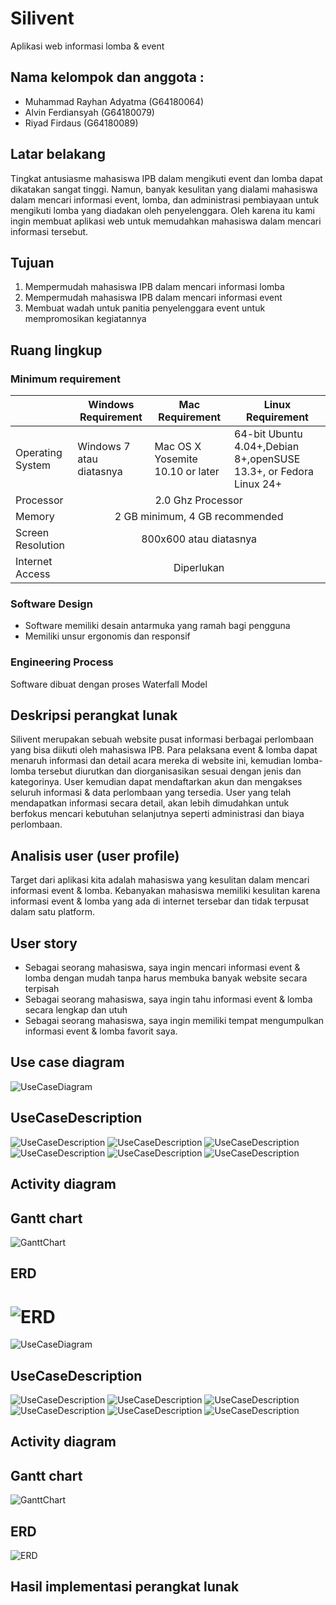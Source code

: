 # Silivent
Aplikasi web informasi lomba & event

## Nama kelompok dan anggota :
- Muhammad Rayhan Adyatma	(G64180064)
- Alvin Ferdiansyah			(G64180079)
- Riyad Firdaus				(G64180089)

## Latar belakang
Tingkat antusiasme mahasiswa IPB dalam mengikuti event dan lomba dapat dikatakan sangat tinggi. Namun, banyak kesulitan yang dialami mahasiswa dalam mencari informasi event, lomba, dan administrasi pembiayaan untuk mengikuti lomba yang diadakan oleh penyelenggara. Oleh karena itu kami ingin membuat aplikasi web untuk memudahkan mahasiswa dalam mencari informasi tersebut.

## Tujuan
1. Mempermudah mahasiswa IPB dalam mencari informasi lomba
2. Mempermudah mahasiswa IPB dalam mencari informasi event
3. Membuat wadah untuk panitia penyelenggara event untuk mempromosikan kegiatannya

## Ruang lingkup
### Minimum requirement
<table>
    <thead>
        <tr>
            <th></th>
            <th>Windows Requirement</th>
            <th>Mac Requirement</th>
            <th>Linux Requirement</th>
        </tr>
    </thead>
    <tbody>
        <tr>
            <td>Operating System</td>
            <td>Windows 7 atau diatasnya</td>
            <td>Mac OS X Yosemite 10.10 or later</td>
            <td>64-bit Ubuntu 4.04+,Debian 8+,openSUSE 13.3+, or Fedora Linux 24+</td>
        </tr>
        <tr>
            <td>Processor</td>
            <td colspan=3 style="text-align:center">2.0 Ghz Processor</td>
        </tr>
        <tr>
            <td>Memory</td>
            <td colspan=3 style="text-align:center">2 GB minimum, 4 GB recommended</td>
        </tr>
        <tr>
            <td>Screen Resolution</td>
            <td colspan=3 style="text-align:center">800x600 atau diatasnya</td>
        </tr>
        <tr>
            <td>Internet Access</td>
            <td colspan=3 style="text-align:center">Diperlukan</td>
        </tr>
    </tbody>
</table>


### Software Design
- Software memiliki desain antarmuka yang ramah bagi pengguna
- Memiliki unsur ergonomis dan responsif

### Engineering Process
Software dibuat dengan proses Waterfall Model

## Deskripsi perangkat lunak
Silivent merupakan sebuah website pusat informasi berbagai perlombaan yang bisa diikuti oleh mahasiswa IPB. Para pelaksana event & lomba dapat menaruh informasi dan detail acara mereka di website ini, kemudian lomba-lomba tersebut diurutkan dan diorganisasikan sesuai dengan jenis dan kategorinya. User kemudian dapat mendaftarkan akun dan mengakses seluruh informasi & data perlombaan yang tersedia. User yang telah mendapatkan informasi secara detail, akan lebih dimudahkan untuk berfokus mencari kebutuhan selanjutnya seperti administrasi dan biaya perlombaan.

## Analisis user (user profile)
Target dari aplikasi kita adalah mahasiswa yang kesulitan dalam mencari informasi event & lomba. Kebanyakan mahasiswa memiliki kesulitan karena informasi event & lomba yang ada di internet tersebar dan tidak terpusat dalam satu platform.

## User story
- Sebagai seorang mahasiswa, saya ingin mencari informasi event & lomba dengan mudah tanpa harus membuka banyak website secara terpisah
- Sebagai seorang mahasiswa, saya ingin tahu informasi event & lomba secara lengkap dan utuh
- Sebagai seorang mahasiswa, saya ingin memiliki tempat mengumpulkan informasi event & lomba favorit saya.

## Use case diagram

![UseCaseDiagram](img/use_case.png)
## UseCaseDescription
![UseCaseDescription](img/UCD1.png)
![UseCaseDescription](img/UCD2.png)
![UseCaseDescription](img/UCD3.png)
![UseCaseDescription](img/UCD4.png)
![UseCaseDescription](img/UCD5.png)
![UseCaseDescription](img/UCD6.png)
## Activity diagram

## Gantt chart
![GanttChart](img/gantt_chart.png)

## ERD
![ERD](img/ERD.jpg)
=======
![UseCaseDiagram](img/use_case.png)
## UseCaseDescription
![UseCaseDescription](img/UCD1.png)
![UseCaseDescription](img/UCD2.png)
![UseCaseDescription](img/UCD3.png)
![UseCaseDescription](img/UCD4.png)
![UseCaseDescription](img/UCD5.png)
![UseCaseDescription](img/UCD6.png)
## Activity diagram

## Gantt chart
![GanttChart](img/gantt_chart.png)

## ERD
![ERD](img/ERD.jpg)


## Hasil implementasi perangkat lunak
